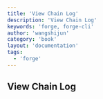 ```yaml
---
title: 'View Chain Log'
description: 'View Chain Log'
keywords: 'forge, forge-cli'
author: 'wangshijun'
category: 'book'
layout: 'documentation'
tags:
  - 'forge'
---
```


## View Chain Log
